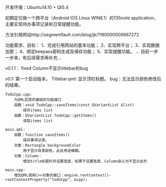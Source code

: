 开发环境：Ubuntu14.10 + Qt5.4

初期定位做一个跨平台（Android IOS Linux WIN8.1）的135note application，主要实现待办事项记录和日常提醒功能。

方法引用网站http://segmentfault.com/blog/jk/1190000000667272

功能需求、目标：
    1、完成引用网站的基本功能；
    2、实现跨平台；
    3、实现数据加密；
    4、绑定keepass密码生成及保存功能；
    5、实现提醒功能。
    ...
目前一步一步来，有后续需求再补充...

v0.1.1：
    fixed Column不显示titlebar的bug
    
v0.1:
    第一个启动版本。
    Titlebar.qml:
        显示顶栏标题。
        bug：无法显示颜色修改后的结果。
    
    TodoCpp.cpp:
        为QML层提供基础的功能接口
        函数：void TodoCpp::saveItems(const QVariantList &list)
            保存items list
        函数：QVariantList TodoCpp::getItems()
            读取items list
        
    main.qml:
        函数：function saveItems()
            保存事项记录。
        对象：Rectangle backgroundColor
            用于显示背景颜色，此处用途模糊。
        对象：Column：
            增加title标题栏并设置宽度，如果不设置宽度，Column会认为不显示此栏
        
    main.cpp:
        增加QML调用C++对象的接口：engine.rootContext()->setContextProperty("todoCpp", &cpp);
        
